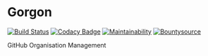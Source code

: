 # Gorgon

[![Build Status](https://travis-ci.org/eustasy/gorgon.svg?branch=master)](https://travis-ci.org/eustasy/gorgon)
[![Codacy Badge](https://api.codacy.com/project/badge/Grade/67a360bbd24340129a2b4518b5ac4364)](https://www.codacy.com/app/eustasy/gorgon?utm_source=github.com&amp;utm_medium=referral&amp;utm_content=eustasy/gorgon&amp;utm_campaign=Badge_Grade)
[![Maintainability](https://api.codeclimate.com/v1/badges/9b6a57060921e80d294e/maintainability)](https://codeclimate.com/github/eustasy/gorgon/maintainability)
[![Bountysource](https://www.bountysource.com/badge/tracker?tracker_id=90250805)](https://www.bountysource.com/teams/eustasy/issues?tracker_ids=90250805)

GitHub Organisation Management
